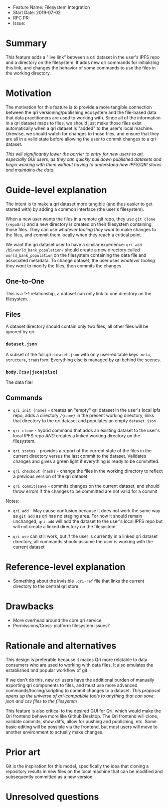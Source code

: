 - Feature Name: Filesystem Integration
- Start Date: 2019-07-02
- RFC PR:
- Issue:

# Summary
[summary]: #summary

This feature adds a "live link" between a qri dataset in the user's IPFS repo and a directory on the filesystem. It adds new qri commands for initializing this link, and changes the behavior of some commands to use the files in the working directory.

# Motivation
[motivation]: #motivation

The motivation for this feature is to provide a more tangible connection between the qri versioning/publishing ecosystem and the file-based data that data practitioners are used to working with. Since all of the information in a qri dataset maps to files, we should just make those files exist automatically when a qri dataset is "added" to the user's local machine.  Likewise, we should watch for changes to those files, and ensure that they are all in a valid state before allowing the user to commit changes to a qri dataset.

*This will significantly lower the barrier to entry for new users to qri, especially GUI users, as they can quickly pull down published datasets and begin working with them without having to understand how IPFS/QRI stores and maintains the data.*  

# Guide-level explanation
[guide-level-explanation]: #guide-level-explanation

The intent is to make a qri dataset more tangible (and thus easier to get started with) by adding a common interface (the user's filesystem).  

When a new user wants the files in a remote git repo, they use `git clone {repoUrl}` and a new directory is created on their filesystem containing those files.  They can use _whatever tooling they want_ to make changes to the files, and commit them locally when they reach a critical point.

We want the qri dataset user to have a similar experience: `qri add /b5/world_bank_population/` should create a new directory called `world_bank_population` on the filesystem containing the data file and associated metadata. To change dataset, the user uses _whatever tooling they want_ to modify the files, then commits the changes.

## One-to-One

This is a 1-1 relationship, a dataset can only link to one directory on the filesystem.

## Files

A dataset directory should contain only two files, all other files will be ignored by qri.

### `dataset.json`

A subset of the full qri `dataset.json` with only user-editable keys: `meta`, `structure`, `transform`.  Everything else is managed by qri behind the scenes.

### `body.[csv|json|xlsx]`

The data file!

## Commands

- `qri init {name}` - creates an "empty" qri dataset in the user's local ipfs repo, adds a directory `/{name}` in the present working directory, links that directory to the qri dataset and populates an empty `dataset.json`

- `qri clone` - hybrid command that adds an existing dataset to the user's local IPFS repo _AND_ creates a linked working directory on the filesystem.  

- `qri status` - provides a report of the current state of the files in the current directory versus the last commit to the dataset.  Validates changes and gives a green light if everything is ready to be committed.

- `qri checkout {hash}` - change the files in the working directory to reflect a previous version of the qri dataset

- `qri commit|save` - commits changes on the current dataset, and should throw errors if the changes to be committed are not valid for a commit

Notes:
- `qri add` - May cause confusion because it does not work the same way as `git add` as qri has no staging area.  For now it should remain unchanged, `qri add` will add the dataset to the user's local IPFS repo but will not create a linked directory on the filesystem.

- `qri use` can still work, but if the user is currently in a linked qri dataset directory, all commands should assume the user is working with the current dataset

# Reference-level explanation
[reference-level-explanation]: #reference-level-explanation

- Something about the invisible `.qri-ref` file that links the current directory to the central qri store

# Drawbacks
[drawbacks]: #drawbacks

- More overhead around the core qri service
- Permissions/Cross-platform filesystem issues?

# Rationale and alternatives
[rationale-and-alternatives]: #rationale-and-alternatives

This design is preferable because it makes Qri more relatable to data consumers who are used to working with data files.  It also emulates the established and popular workflow of git.

If we don't do this, new qri users have the additional burden of manually exporting qri components to files, and must use more advanced commands/tooling/scripting to commit changes to a dataset. _This proposal opens up the universe of qri-compatible tools to anything that can save json and csv files to the filesystem_

This feature is also critical to the desired GUI for Qri, which would make the Qri frontend behave more like Github Desktop.  The Qri frontend will clone, validate commits, show diffs, allow for pushing and publishing, etc.  Some basic editing will be possible via the frontend, but most users will move to another environment to actually make changes.

# Prior art
[prior-art]: #prior-art

Git is the inspiration for this model, specifically the idea that cloning a repository results in new files on the local machine that can be modified and subsequently committed as a new version.

# Unresolved questions
[unresolved-questions]: #unresolved-questions

